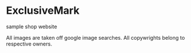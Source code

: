 # ExclusiveMark
sample shop website

All images are taken off google image searches. All copywrights belong to respective owners. 

